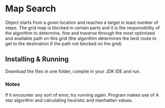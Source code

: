 # Map Search

Object starts from a  given location and reaches a target in least number of steps. The grid map is blocked in certain parts and it is the responsibility of the algorithm to determine, fine and traverse through the most optimized and available path on this grid (the algorithm determines the best route to get to the destination if the path not blocked on the grid).

## Installing & Running
Download the files in one folder, compile in your JDK IDE and run.

### Notes
If it encounter any sort of error, try running again.
Program makes use of A star algorithm and calculating heuristic and manhattan values.

